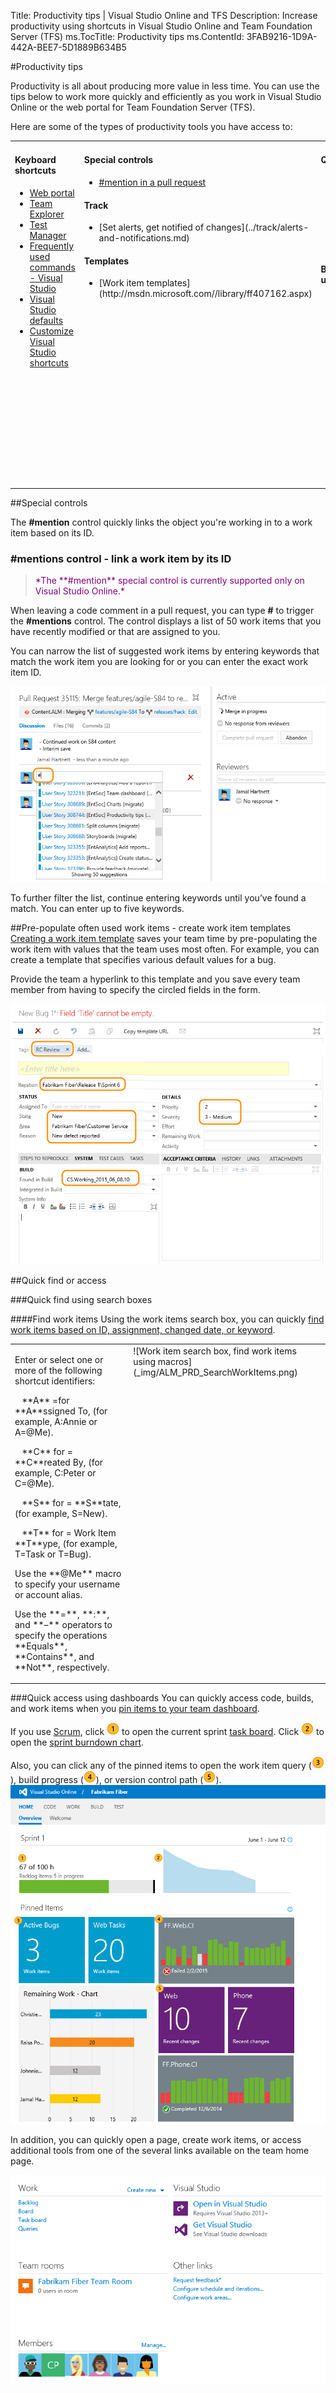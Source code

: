 Title: Productivity tips | Visual Studio Online and TFS
Description: Increase productivity using shortcuts in Visual Studio Online and Team Foundation Server (TFS)
ms.TocTitle: Productivity tips
ms.ContentId: 3FAB9216-1D9A-442A-BEE7-5D1889B634B5

#Productivity tips

Productivity is all about producing more value in less time. You can use the tips below to work more quickly and efficiently as you work in Visual Studio Online or the web portal for Team Foundation Server (TFS).  

Here are some of the types of productivity tools you have access to:  

<table width="90%">
<tbody width="90%">
<tr valign="top">
<td width="30%"><h4>Keyboard shortcuts</h4> 
<ul>
<li><a href="http://msdn.microsoft.com/library/dd380652.aspx">Web portal </a></li>
<li><a href="http://msdn.microsoft.com/library/dd380652.aspx">Team Explorer</a></li>
<li><a href="https://msdn.microsoft.com/library/ff458183.aspx">Test Manager</a></li>

<li><a href="http://msdn.microsoft.com/library/dn600331.aspx">Frequently used commands - Visual Studio </a></li>
<li><a href="http://msdn.microsoft.com/library/da5kh0wa.aspx">Visual Studio defaults </a></li>
<li><a href="http://msdn.microsoft.com/library/5zwses53.aspx">Customize Visual Studio shortcuts </a></li>
</ul>
</td>
<td width="18%">
<h4>Special controls</h4>
<ul>
<li><a href="#mention-wit-id">#mention in a pull request</a></li>

</ul>

<h4>Track</h4>
<ul>
<li>[Set alerts, get notified of changes](../track/alerts-and-notifications.md)</li>
</ul>
<h4>Templates</h4>
<ul>
<li>[Work item templates](http://msdn.microsoft.com//library/ff407162.aspx)</li>
</ul>
</td>
<td width="30%">
<h4>Quick find or access</h4>

<ul>
<li>[Work item search box](#quick-find)</li>
<li>[Query by date or current sprint](../track/query-by-date-or-current-iteration.md)</li>
</ul>
<h4>Bulk additions or updates (work items)</h4>
<ul>
<li>[Bulk modify (backlog)](../backlogs/create-your-backlog.md#bulk-modify) </li>
<li>[Bulk modify (sprint backlog)](../scrum/sprint-planning.md#bulk-modify)</li>
<li><a href="http://msdn.microsoft.com/library/hh409280.aspx">Bulk modify (web portal)</a><br/> </li>
<li><a href="http://msdn.microsoft.com/library/dd286627.aspx">Bulk add or modify (Excel)</a></li>
<li><a href="http://msdn.microsoft.com/library/dd286701.aspx">Bulk add or modify (Project)</a></li>
</ul>
</td>
</tr>
</tbody>
</table>  


##Special controls

The **#mention** control quickly links the object you're working in to a work item based on its ID.

<a id="mention-wit-id">  </a>

### #mentions control - link a work item by its ID  

<blockquote><span style="color:purple; font-size:1.0em;">*The **#mention** special control is currently supported only on Visual Studio Online.* </span></blockquote>

When leaving a code comment in a pull request, you can type **#** to trigger the **#mentions** control. The control displays a list of 50 work items that you have recently modified or that are assigned to you. 

You can narrow the list of suggested work items by entering keywords that match the work item you are looking for or you can enter the exact work item ID.

![Pull request comment area, type # to invoke work item control](_img/ALM_PRD_ID_PR.png)  

To further filter the list, continue entering keywords until you’ve found a match. You can enter up to five keywords.   

<!---
<a id="mention-person-id">  </a>

### @mentions control - notify a team member from a pull request  

Type **@** within a code comment or discussion feedback field. From the identity selector, you'll see a list of those people that you have you've recently mentioned. You can choose one of those names or filter the list some more. 

To filter the list, enter the user name or alias until you've found a match.  

![Type a user name or email alias to locate a match](_img/at-mention-pr-type-name.png)

To **@mention** a user you've never selected previously, just continue typing to perform your search against the full directory.  

Upon completion of your selection and text entry, your **@mention** user will receive an email alerting them about the mention.  

![Type a user name or email alias to locate a match](_img/mail-to-at-mention-user.png)  

At mentioned user names in conversations are highlighted in orange text. 
 
![At mention user contact card accessible](_img/at-mention-link-to-user-contact-card.png)  

Click the <span style="color:orange">**@mention link name**</span> to open the user's contact card, which can provide you additional context for why they were pulled into the conversation.  


You can also use the **#mentions** control within the Description and History fields of a work item form (web portal only). 
-->

<!---
##Alert a team member about a change
At mentions aren't going out until after Sprint 85
Use @mention and #mention to quickly add a

-->

<a id="work-item-templates">  </a>
##Pre-populate often used work items - create work item templates 
[Creating a work item template](http://msdn.microsoft.com/library/ff40716%28v=vs.140%29.aspx) saves your team time by pre-populating the work item with values that the team uses most often. For example, you can create a template that specifies various default values for a bug.    

Provide the team a hyperlink to this template and you save every team member from having to specify the circled fields in the form.  

![New bug work item template with pre-populated fields](_img/ALM_PRD_BugTemplate.png)

<a id="quick-find">  </a>
##Quick find or access

###Quick find using search boxes  

####Find work items
Using the work items search box, you can quickly [find work items based on ID, assignment, changed date, or keyword](http://msdn.microsoft.com/library/cc668120%28v=vs.140%29.aspx).


<table>
<tbody valign="top">
<tr>
<td>
<p>Enter or select one or more of the following shortcut identifiers:</p>

<p>&nbsp;&nbsp;&nbsp;**A** =for **A**ssigned To, (for example, A:Annie or A=@Me).</p>

<p>&nbsp;&nbsp;&nbsp;**C** for = **C**reated By, (for example, C:Peter or C=@Me).</p>

<p>&nbsp;&nbsp;&nbsp;**S** for = **S**tate, (for example, S=New). </p>

<p>&nbsp;&nbsp;&nbsp;**T** for = Work Item **T**ype, (for example, T=Task or T=Bug).</p>

<p>Use the **@Me** macro to specify your username or account alias.</p>

<p>Use the **=**, **:**, and **–** operators to specify the operations **Equals**, **Contains**, and **Not**, respectively. </p>

</td>
<td>
![Work item search box, find work items using macros](_img/ALM_PRD_SearchWorkItems.png)  
</td>
</tr>
</tbody>
</table>

###Quick access using dashboards
You can quickly access code, builds, and work items when you [pin items to your team dashboard](../../Report/dashboards.md). 

If you use [Scrum](../scrum/sprint-planning.md), click ![1](../_img/icons/ProcGuid_1.png) to open the current sprint [task board](../scrum/task-board.md). Click ![2](../_img/icons/ProcGuid_2.png) to open the [sprint burndown chart](../scrum/sprint-burndown.md).

Also, you can click any of the pinned items to open the work item query (![3](../_img/icons/ProcGuid_3.png)), build progress (![4](../_img/icons/ProcGuid_4.png)), or version control path (![5](../_img/icons/ProcGuid_5.png)).
![Team dashboard provides quick access to code, builds, and work items ](_img/ALM_PRD_Dashboard_FF_A.png) 

In addition, you can quickly open a page, create work items, or access additional tools from one of the several links available on the team home page. 

![Team home page provides quick access to other pages and tools ](_img/ALM_PRD_HomePage_Links.png) 